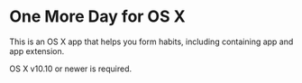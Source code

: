 # One More Day for OS X

This is an OS X app that helps you form habits, including containing app and app extension.

OS X v10.10 or newer is required.

